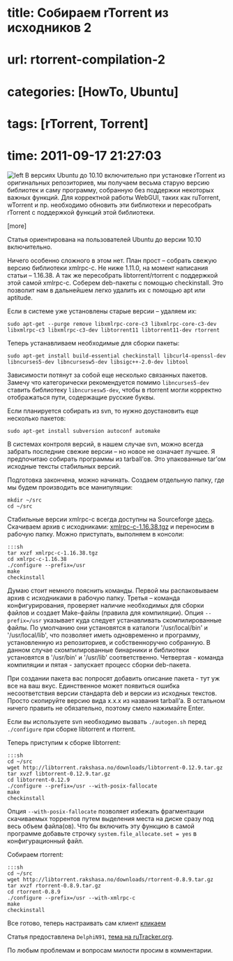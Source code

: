 # title: Собираем rTorrent из исходников 2
# url: rtorrent-compilation-2
# categories: [HowTo, Ubuntu]
# tags: [rTorrent, Torrent]
# time: 2011-09-17 21:27:03


![left](~transmission-logo.png)
В версиях Ubuntu до 10.10 включительно при установке rTorrent из оригинальных репозиториев, мы получаем весьма старую версию библиотек и саму программу, собранную без поддержки некоторых важных функций. Для корректной работы WebGUI, таких как ruTorrent, wTorrent и пр. необходимо обновить эти библиотеки и пересобрать rTorrent с поддержкой функций этой библиотеки.

[more]

Статья ориентирована на пользователей Ubuntu до версии 10.10 включительно.

Ничего особенно сложного в этом нет. План прост – собрать свежую версию библиотеки xmlrpc-c. Не ниже 1.11.0, на момент написания статьи – 1.16.38. А так же пересобрать libtorrent/rtorrent с поддержкой этой самой xmlrpc-c. Соберем deb-пакеты с помощью checkinstall. Это позволит нам в дальнейшем легко удалить их с помощью apt или aptitude. 

Если в системе уже установлены старые версии – удаляем их:

    sudo apt-get --purge remove libxmlrpc-core-c3 libxmlrpc-core-c3-dev libxmlrpc-c3 libxmlrpc-c3-dev libtorrent11 libtorrent11-dev rtorrent

Теперь устанавливаем необходимые для сборки пакеты:

    sudo apt-get install build-essential checkinstall libcurl4-openssl-dev libncurses5-dev libncursesw5-dev libsigc++-2.0-dev libtool

Зависимости потянут за собой еще несколько связанных пакетов. Замечу что категорически рекомендуется помимо `libncurses5-dev` ставить библиотеку `libncursesw5-dev`, чтобы в rtorrent могли корректно отображаться пути, содержащие русские буквы.

Если планируется собирать из svn, то нужно доустановить еще несколько пакетов:

    sudo apt-get install subversion autoconf automake 

В системах контроля версий, в нашем случае svn, можно всегда забрать последние свежие версии – но новое не означает лучшее. Я предпочитаю собирать программы из tarball’ов. Это упакованные tar’ом исходные тексты стабильных версий.

Подготовка закончена, можно начинать. Создаем отдельную папку, где мы будем производить все манипуляции:

    mkdir ~/src
    cd ~/src

Стабильные версии xmlrpc-c всегда доступны на Sourceforge [здесь](http://sourceforge.net/projects/xmlrpc-c/). Скачиваем архив с исходниками: [xmlrpc-c-1.16.38.tgz](http://sourceforge.net/projects/xmlrpc-c/files/Xmlrpc-c%20Super%20Stable/1.16.38/) и переносим в рабочую папку. Можно приступать, выполняем в консоли:

    :::sh
    tar xvzf xmlrpc-c-1.16.38.tgz
    cd xmlrpc-c-1.16.38
    ./configure --prefix=/usr
    make
    checkinstall

Думаю стоит немного пояснить команды. Первой мы распаковываем архив с исходниками в рабочую папку. Третья – команда конфигурирования, проверяет наличие необходимых для сборки файлов и создает Make-файлы (правила для компиляции). Опция `--prefix=/usr` указывает куда следует устанавливать скомпилированные файлы. По умолчанию они установятся в каталоги '/usr/local/bin' и '/usr/local/lib', что позволяет иметь одновременно и программу, установленную из репозиториев, и собственноручно собранную. В данном случае скомпилированные бинарники и библиотеки установятся в '/usr/bin' и '/usr/lib' соответственно. Четвертая - команда компиляции и пятая - запускает процесс сборки deb-пакета. 

При создании пакета вас попросят добавить описание пакета - тут уж все на ваш вкус. Единственное может появиться ошибка несоответствия версии стандарта deb и версии из исходных текстов. Просто скопируйте версию вида x.x.x из названия tarball’а. В остальном ничего править не обязательно, поэтому смело нажимайте Enter.

Если вы используете svn необходимо вызвать `./autogen.sh` перед `./configure` при сборке libtorrent и rtorrent.

Теперь приступим к сборке libtorrent:

    :::sh
    cd ~/src
    wget http://libtorrent.rakshasa.no/downloads/libtorrent-0.12.9.tar.gz
    tar xvzf libtorrent-0.12.9.tar.gz
    cd libtorrent-0.12.9
    ./configure --prefix=/usr --with-posix-fallocate
    make
    checkinstall

Опция `--with-posix-fallocate` позволяет избежать фрагментации скачиваемых торрентов путем выделения места на диске сразу под весь объем файла(ов). Что бы включить эту функцию в самой программе добавьте строчку `system.file_allocate.set = yes` в конфигурационный файл.

Собираем rtorrent:

    :::sh
    cd ~/src
    wget http://libtorrent.rakshasa.no/downloads/rtorrent-0.8.9.tar.gz
    tar xvzf rtorrent-0.8.9.tar.gz
    cd rtorrent-0.8.9
    ./configure --prefix=/usr --with-xmlrpc-c
    make
    checkinstall

Все готово, теперь настраивать сам клиент [кликаем](http://isudo.ru/2009/07/rutorrent-gui-for-rtorrent/)

Статья предоставлена `DelphiN91`, [тема на ruTracker.org](http://rutracker.org/forum/viewtopic.php?p=47583579#47583579).

По любым проблемам и вопросам милости просим в комментарии.
